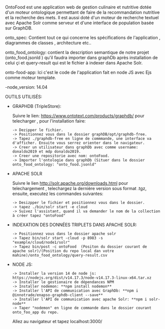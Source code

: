 OntoFood est une application web de gestion culinaire et nutritive dotée d'un moteur ontologique permettant de faire de la recommandation nutritive et la recherche des mets. Il est aussi doté d'un moteur de recherche textuel avec Apache Solr comme serveur et d'une interface de population basée sur GraphDB.

onto_spec: Contient tout ce qui concerne les spécifications de l'application , diagrammes de classes , architecture etc..

onto_food_ontology: contient la description semantique de notre projet (onto_food.jsonld ) qu'il faudra importer dans graphDb après installation de celui çi et query-result qui est le fichier à indexer dans Apache Solr.  

onto-food-app: Ici c'est le code de l'application fait en node JS avec Ejs comme moteur template.

-node_version: 14.04

OUTILS UTILISÉS:

   * GRAPHDB (TripleStore):

     Suivre le lien: https://www.ontotext.com/products/graphdb/ pour telecharger , pour l'installation faire:
       
         -> Dezipper le fichier.
         -> Positionnez vous dans le dossier graphDB/opt/graphdb-free.
         -> Tapez ./graphdb-free en ligne de commmande, une interface va d'afficher. Ensuite vous serrez orienter dans le navigateur.
         -> Creer un utilisateur dans graphDb avec comme username: donaldo2019 et mdp donaldo2019.
         -> Creer une repositorie avec nom: ontoFood.
         -> Importer l'ontologie dans graphDb (Situer dans le dossier onto_food_ontology: "onto_food.jsonld"
         
  
   * APACHE SOLR
     
      Suivre le lien http://solr.apache.org/downloads.html pour telechargement , telechargez la dernière version sous format .tgz, ensuite, executez les commandes       suivantes:
     
         -> Desizpper le fichier et positionnez vous dans le dossier.
         -> tapez ./bin/solr start -e cloud
         -> Suivez l'assistant, quand il va demander le nom de la collection à créer tapez "ontoFood"
   
 
   * INDEXATION DES DONNÉES TRIPLETS DANS APACHE SOLR:
   
         -> Positionnez vous dans le dossier apache solr
         -> Tapez bin/solr start -cloud -p 8983 -s "example/cloud/node1/solr"
         -> Tapez bin/post -c ontoFood  (Positon du dossier courant de apache solr)/(Position du repo local dan votre mahine)/onto_food_ontology/query-result.csv
    
  
   * NODE JS:
     
         -> Installer la version 14 de node js: https://nodejs.org/dist/v14.17.3/node-v14.17.3-linux-x64.tar.xz
         -> Installer le gestionaire de dépendances NPM
         -> Installer nodemon: **npm install nodemon**
         -> Installer l'API de communication avec GraphDb: **npm i @innotrade/enapso-graphdb-client --save**
         -> Installer l'API de communication avec apache Solr: **npm i solr-node**
         -> Taper "nodemon" en ligne de commande dans le dossier courant onto_foo_app du repo.
         
     
     Allez au navigateur et tapez localhost:3000/
     
     
    
   
         
 
   
  
     

    
